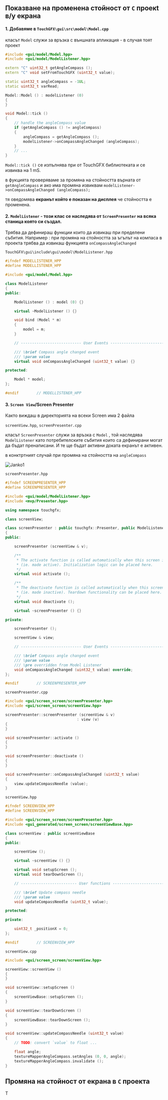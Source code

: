 ## Показване на променена стойност от `C` проекt в/у екрана

#### 1.  Добавяме в `TouchGFX\gui\src\model\Model.cpp` 

класът `Model` служи за връзка с външната апликация - в случая тоят проект

```cpp
#include <gui/model/Model.hpp>
#include <gui/model/ModelListener.hpp>

extern "C" uint32_t getAngleCompass ();
extern "C" void setFromTouchGFX (uint32_t value);

static uint32_t angleCompass = -1UL;
static uint32_t varRead;

Model::Model () : modelListener (0)
{
}

void Model::tick ()
{
    // handle the angleCompass value
    if (getAngleCompass () != angleCompass)
    {
        angleCompass = getAngleCompass ();
        modelListener->onCompassAngleChanged (angleCompass);
    }
    // ...
}

```



`Model::tick ()` се изпълнява при от TouchGFX библиотеката и се извиква на 1 mS.

в фукцията проверяваме за промяна на стойността върната от `getAngleCompass` и ако има промяна извиквам `modelListener->onCompassAngleChanged (angleCompass);`

тя оведомява **екранът който е показан на дисплея** че стойността е променена.  



#### 2.  `ModelListener` -  този клас се наследява от `ScreenPresenter` на всяка станица която си създал.

Трябва да дефинираш функции които да извикаш при пределени събития. Hапример : при промяна на стойността за ъгълът на компаса в проекта трябва да извикаш функцията `onCompassAngleChanged`



`TouchGFX\gui\include\gui\model\ModelListener.hpp`

```cpp
#ifndef MODELLISTENER_HPP
#define MODELLISTENER_HPP

#include <gui/model/Model.hpp>

class ModelListener
{
public:

    ModelListener () : model (0) {}

    virtual ~ModelListener () {}

    void bind (Model * m)
    {
        model = m;
    }

    // --------------------------- User Events ----------------------------

    /// \brief Compass angle changed event
    /// \param value
    virtual void onCompassAngleChanged (uint32_t value) {}

protected:

    Model * model;
};

#endif        // MODELLISTENER_HPP

```



#### 3. `Screen View`/Screen Presenter

Както виждаш в директорията на всеки Screen има 2 файла

`screenView.hpp`, `screenPresenter.cpp`

 класът `ScreenPresenter` служи за връзка с `Model`   , той наследява `ModelListener` като потребителските събития които са дефинирани могат да бъдат пренаписани. И те ще бъдат активни доката екранът е активен.

в конктртният случай при промяна на стойността на `angleCompass` 



 ![Janko1](assets/Janko1.png)

`screenPresenter.hpp` 

```cpp
#ifndef SCREENPRESENTER_HPP
#define SCREENPRESENTER_HPP

#include <gui/model/ModelListener.hpp>
#include <mvp/Presenter.hpp>

using namespace touchgfx;

class screenView;

class screenPresenter : public touchgfx::Presenter, public ModelListener
{
public:

    screenPresenter (screenView & v);

    /**
     * The activate function is called automatically when this screen is "switched in"
     * (ie. made active). Initialization logic can be placed here.
     */
    virtual void activate ();

    /**
     * The deactivate function is called automatically when this screen is "switched out"
     * (ie. made inactive). Teardown functionality can be placed here.
     */
    virtual void deactivate ();

    virtual ~screenPresenter () {}

private:

    screenPresenter ();

    screenView & view;

    // --------------------------- User Events ----------------------------

    /// \brief Compass angle changed event
    /// \param value
    /// \pre overridden from Model Listener
    void onCompassAngleChanged (uint32_t value) override;
};

#endif        // SCREENPRESENTER_HPP

```

`screenPresenter.cpp` 

```cpp
#include <gui/screen_screen/screenPresenter.hpp>
#include <gui/screen_screen/screenView.hpp>

screenPresenter::screenPresenter (screenView & v)
                                : view (v)
{
}

void screenPresenter::activate ()
{
}

void screenPresenter::deactivate ()
{
}

void screenPresenter::onCompassAngleChanged (uint32_t value)
{
    view.updateCompassNeedle (value);
}

```



`screenView.hpp`

```cpp
#ifndef SCREENVIEW_HPP
#define SCREENVIEW_HPP

#include <gui/screen_screen/screenPresenter.hpp>
#include <gui_generated/screen_screen/screenViewBase.hpp>

class screenView : public screenViewBase
{
public:

    screenView ();

    virtual ~screenView () {}

    virtual void setupScreen ();
    virtual void tearDownScreen ();

    // ------------------------- User functions ---------------------------

    /// \brief Update compass needle
    /// \param value
    void updateCompassNeedle (uint32_t value);

protected:

private:

    uint32_t _positionX = 0;
};

#endif        // SCREENVIEW_HPP

```

`screenView.cpp`

```cpp
#include <gui/screen_screen/screenView.hpp>

screenView::screenView ()
{
}

void screenView::setupScreen ()
{
    screenViewBase::setupScreen ();
}

void screenView::tearDownScreen ()
{
    screenViewBase::tearDownScreen ();
}

void screenView::updateCompassNeedle (uint32_t value)
{
    // TODO: convert `value` to float ...

    float angle;
    textureMapperAngleCompass.setAngles (0, 0, angle);
    textureMapperAngleCompass.invalidate ();
}

```



## Промяна на стойност от екрана в `C`  проекта

Т




